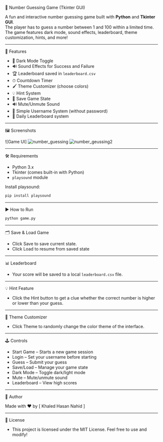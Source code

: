 🎯 Number Guessing Game (Tkinter GUI)

A fun and interactive number guessing game built with **Python** and **Tkinter GUI**.  
The player has to guess a number between 1 and 100 within a limited time. The game features dark mode, sound effects, leaderboard, theme customization, hints, and more!

---

 
🚀 Features

- 🎨 Dark Mode Toggle
- 🔊 Sound Effects for Success and Failure
- 🏆 Leaderboard saved in `leaderboard.csv`
- ⏱ Countdown Timer
- 🖌 Theme Customizer (choose colors)
- 💡 Hint System
- 💾 Save Game State
- 🔊 Mute/Unmute Sound
- 👤 Simple Username System (without password)
- 📅 Daily Leaderboard system

---


🖼️ Screenshots

![Game UI]   ![number_guessing](https://github.com/user-attachments/assets/b69183ec-5d25-4e08-a9b3-0da72e6ba9a0)    ![number_geussing2](https://github.com/user-attachments/assets/de2cd11c-6afc-4e3d-9741-a5f333268dd2) 

---


🛠️ Requirements

- Python 3.x  
- Tkinter (comes built-in with Python)  
- `playsound` module

Install playsound:
```bash
pip install playsound

```
---


▶️ How to Run

```bash
python game.py
```

---


🗂️ Save & Load Game

- Click Save to save current state.
- Click Load to resume from saved state

---


📊 Leaderboard

- Your score will be saved to a local `leaderboard.csv` file.

---


💡 Hint Feature

- Click the Hint button to get a clue whether the correct number is higher or lower than your guess.

---


🎨 Theme Customizer

- Click Theme to randomly change the color theme of the interface.

---
  

🕹️ Controls

- Start Game – Starts a new game session
- Login – Set your username before starting
- Guess – Submit your guess
- Save/Load – Manage your game state
- Dark Mode – Toggle dark/light mode
- Mute – Mute/unmute sound
- Leaderboard – View high scores

---


📝 Author

Made with ❤️ by [ Khaled Hasan Nahid ]

---


📃 License

- This project is licensed under the MIT License. Feel free to use and modify!
